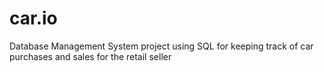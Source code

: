 # car.io
Database Management System project using SQL for keeping track of car purchases and sales for the retail seller
